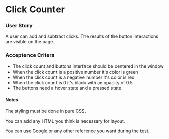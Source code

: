 # Click Counter

### User Story
A user can add and subtract clicks. The results of the button interactions are visible on the page.

### Acceptence Critera
* The click count and buttons interface should be centered in the window
* When the click count is a positive number it's color is green
* When the click count is a negative number it's color is red
* When the click count is 0 it's black with an opacity of 0.5
* The buttons need a hover state and a pressed state

#### Notes
The styling must be done in pure CSS.

You can add any HTML you think is necessary for layout.

You can use Google or any other reference you want during the test.